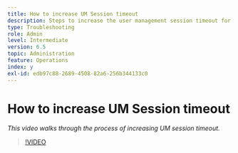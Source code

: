 ```yaml
---
title: How to increase UM Session timeout
description: Steps to increase the user management session timeout for a user
type: Troubleshooting
role: Admin
level: Intermediate
version: 6.5
topic: Administration
feature: Operations
index: y
exl-id: edb97c88-2689-4508-82a6-256b344133c0
---
```


# How to increase UM Session timeout

*This video walks through the process of increasing UM session timeout.*

>[!VIDEO](https://video.tv.adobe.com/v/335503?quality=12&learn=on)
